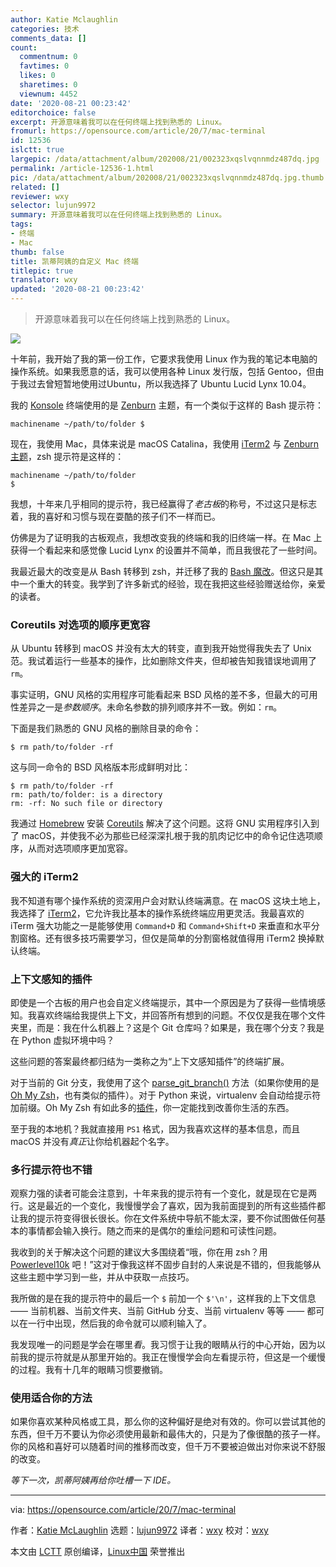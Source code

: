 ```yaml
---
author: Katie Mclaughlin
categories: 技术
comments_data: []
count:
  commentnum: 0
  favtimes: 0
  likes: 0
  sharetimes: 0
  viewnum: 4452
date: '2020-08-21 00:23:42'
editorchoice: false
excerpt: 开源意味着我可以在任何终端上找到熟悉的 Linux。
fromurl: https://opensource.com/article/20/7/mac-terminal
id: 12536
islctt: true
largepic: /data/attachment/album/202008/21/002323xqslvqnnmdz487dq.jpg
permalink: /article-12536-1.html
pic: /data/attachment/album/202008/21/002323xqslvqnnmdz487dq.jpg.thumb.jpg
related: []
reviewer: wxy
selector: lujun9972
summary: 开源意味着我可以在任何终端上找到熟悉的 Linux。
tags:
- 终端
- Mac
thumb: false
title: 凯蒂阿姨的自定义 Mac 终端
titlepic: true
translator: wxy
updated: '2020-08-21 00:23:42'
---
```



> 
> 开源意味着我可以在任何终端上找到熟悉的 Linux。
> 
> 
> 


![](/data/attachment/album/202008/21/002323xqslvqnnmdz487dq.jpg)


十年前，我开始了我的第一份工作，它要求我使用 Linux 作为我的笔记本电脑的操作系统。如果我愿意的话，我可以使用各种 Linux 发行版，包括 Gentoo，但由于我过去曾短暂地使用过Ubuntu，所以我选择了 Ubuntu Lucid Lynx 10.04。


我的 [Konsole](https://konsole.kde.org/) 终端使用的是 [Zenburn](https://github.com/brson/zenburn-konsole) 主题，有一个类似于这样的 Bash 提示符：



```
machinename ~/path/to/folder $

```

现在，我使用 Mac，具体来说是 macOS Catalina，我使用 [iTerm2](https://www.iterm2.com/) 与 [Zenburn 主题](https://gist.github.com/fooforge/3373215)，zsh 提示符是这样的：



```
machinename ~/path/to/folder
$

```

我想，十年来几乎相同的提示符，我已经赢得了*老古板*的称号，不过这只是标志着，我的喜好和习惯与现在耍酷的孩子们不一样而已。


仿佛是为了证明我的古板观点，我想改变我的终端和我的旧终端一样。在 Mac 上获得一个看起来和感觉像 Lucid Lynx 的设置并不简单，而且我很花了一些时间。


我最近最大的改变是从 Bash 转移到 zsh，并迁移了我的 [Bash 魔改](https://opensource.com/article/20/1/bash-scripts-aliases)。但这只是其中一个重大的转变。我学到了许多新式的经验，现在我把这些经验赠送给你，亲爱的读者。


### Coreutils 对选项的顺序更宽容


从 Ubuntu 转移到 macOS 并没有太大的转变，直到我开始觉得我失去了 Unix 范。我试着运行一些基本的操作，比如删除文件夹，但却被告知我错误地调用了 `rm`。


事实证明，GNU 风格的实用程序可能看起来 BSD 风格的差不多，但最大的可用性差异之一是*参数顺序*。未命名参数的排列顺序并不一致。例如：`rm`。


下面是我们熟悉的 GNU 风格的删除目录的命令：



```
$ rm path/to/folder -rf

```

这与同一命令的 BSD 风格版本形成鲜明对比：



```
$ rm path/to/folder -rf
rm: path/to/folder: is a directory
rm: -rf: No such file or directory

```

我通过 [Homebrew](https://opensource.com/article/20/6/homebrew-mac) 安装 [Coreutils](https://formulae.brew.sh/formula/coreutils) 解决了这个问题。这将 GNU 实用程序引入到了 macOS，并使我不必为那些已经深深扎根于我的肌肉记忆中的命令记住选项顺序，从而对选项顺序更加宽容。


### 强大的 iTerm2


我不知道有哪个操作系统的资深用户会对默认终端满意。在 macOS 这块土地上，我选择了 [iTerm2](https://www.iterm2.com/)，它允许我比基本的操作系统终端应用更灵活。我最喜欢的 iTerm 强大功能之一是能够使用 `Command+D` 和 `Command+Shift+D` 来垂直和水平分割窗格。还有很多技巧需要学习，但仅是简单的分割窗格就值得用 iTerm2 换掉默认终端。


### 上下文感知的插件


即使是一个古板的用户也会自定义终端提示，其中一个原因是为了获得一些情境感知。我喜欢终端给我提供上下文，并回答所有想到的问题。不仅仅是我在哪个文件夹里，而是：我在什么机器上？这是个 Git 仓库吗？如果是，我在哪个分支？我是在 Python 虚拟环境中吗？


这些问题的答案最终都归结为一类称之为“上下文感知插件”的终端扩展。


对于当前的 Git 分支，我使用了这个 [parse\_git\_branch()](https://gist.github.com/kevinchappell/09ca3805a9531b818579) 方法（如果你使用的是 [Oh My Zsh](https://github.com/ohmyzsh/ohmyzsh/tree/master/plugins/git)，也有类似的插件）。对于 Python 来说，virtualenv 会自动给提示符加前缀。Oh My Zsh 有如此多的[插件](https://github.com/ohmyzsh/ohmyzsh/wiki/Plugins)，你一定能找到改善你生活的东西。


至于我的本地机？我就直接用 `PS1` 格式，因为我喜欢这样的基本信息，而且 macOS 并没有*真正*让你给机器起个名字。


### 多行提示符也不错


观察力强的读者可能会注意到，十年来我的提示符有一个变化，就是现在它是两行。这是最近的一个变化，我慢慢学会了喜欢，因为我前面提到的所有这些插件都让我的提示符变得很长很长。你在文件系统中导航不能太深，要不你试图做任何基本的事情都会输入换行。随之而来的是偶尔的重绘问题和可读性问题。


我收到的关于解决这个问题的建议大多围绕着“哦，你在用 zsh？用 [Powerlevel10k](https://github.com/romkatv/powerlevel10k) 吧！”这对于像我这样不固步自封的人来说是不错的，但我能够从这些主题中学习到一些，并从中获取一点技巧。


我所做的是在我的提示符中的最后一个 `$` 前加一个 `$'\n'`，这样我的上下文信息 —— 当前机器、当前文件夹、当前 GitHub 分支、当前 virtualenv 等等 —— 都可以在一行中出现，然后我的命令就可以顺利输入了。


我发现唯一的问题是学会在哪里*看*。我习惯于让我的眼睛从行的中心开始，因为以前我的提示符就是从那里开始的。我正在慢慢学会向左看提示符，但这是一个缓慢的过程。我有十几年的眼睛习惯要撤销。


### 使用适合你的方法


如果你喜欢某种风格或工具，那么你的这种偏好是绝对有效的。你可以尝试其他的东西，但千万不要认为你必须使用最新和最伟大的，只是为了像很酷的孩子一样。你的风格和喜好可以随着时间的推移而改变，但千万不要被迫做出对你来说不舒服的改变。


*等下一次，凯蒂阿姨再给你吐槽一下 IDE。*




---


via: <https://opensource.com/article/20/7/mac-terminal>


作者：[Katie McLaughlin](https://opensource.com/users/glasnt) 选题：[lujun9972](https://github.com/lujun9972) 译者：[wxy](https://github.com/wxy) 校对：[wxy](https://github.com/wxy)


本文由 [LCTT](https://github.com/LCTT/TranslateProject) 原创编译，[Linux中国](https://linux.cn/) 荣誉推出